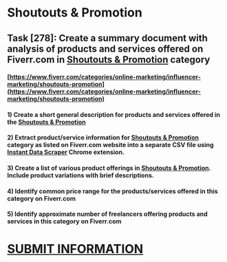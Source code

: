 # Shoutouts & Promotion
## Task [278]: Create a summary document with analysis of products and services offered on Fiverr.com in [Shoutouts & Promotion](https://www.fiverr.com/categories/online-marketing/influencer-marketing/shoutouts-promotion) category
#### [https://www.fiverr.com/categories/online-marketing/influencer-marketing/shoutouts-promotion](https://www.fiverr.com/categories/online-marketing/influencer-marketing/shoutouts-promotion)
#### 1) Create a short general description for products and services offered in the [Shoutouts & Promotion](https://www.fiverr.com/categories/online-marketing/influencer-marketing/shoutouts-promotion)
#### 2) Extract product/service information for [Shoutouts & Promotion](https://www.fiverr.com/categories/online-marketing/influencer-marketing/shoutouts-promotion) category as listed on Fiverr.com website into a separate CSV file using [Instant Data Scraper](https://chrome.google.com/webstore/detail/instant-data-scraper/ofaokhiedipichpaobibbnahnkdoiiah) Chrome extension.
#### 3) Create a list of various product offerings in [Shoutouts & Promotion](https://www.fiverr.com/categories/online-marketing/influencer-marketing/shoutouts-promotion). Include product variations with brief descriptions.
#### 4) Identify common price range for the products/services offered in this category on Fiverr.com
#### 5) Identify approximate number of freelancers offering products and services in this category on Fiverr.com

# [SUBMIT INFORMATION](https://forms.office.com/r/8AEKjkLxKG)
